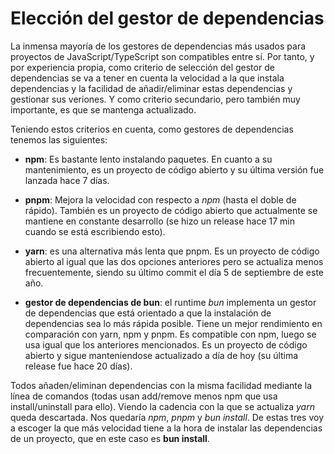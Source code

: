 # Elección del gestor de dependencias

La inmensa mayoría de los gestores de dependencias más usados para proyectos de JavaScript/TypeScript son compatibles entre sí. Por tanto, y por experiencia propia, como criterio de selección del gestor de dependencias se va a tener en cuenta la velocidad a la que instala dependencias y la facilidad de añadir/eliminar estas dependencias y gestionar sus veriones. Y como criterio secundario, pero también muy importante, es que se mantenga actualizado.

Teniendo estos criterios en cuenta, como gestores de dependencias tenemos las siguientes:

- __npm__: Es bastante lento instalando paquetes. En cuanto a su mantenimiento, es un proyecto de código abierto y su última versión fue lanzada hace 7 días.

- __pnpm__: Mejora la velocidad con respecto a _npm_ (hasta el doble de rápido). También es un proyecto de código abierto que actualmente se mantiene en constante desarrollo (se hizo un release hace 17 min cuando se está escribiendo esto).

- __yarn__: es una alternativa más lenta que pnpm. Es un proyecto de código abierto al igual que las dos opciones anteriores pero se actualiza menos frecuentemente, siendo su último commit el día 5 de septiembre de este año.

- __gestor de dependencias de bun__: el runtime _bun_ implementa un gestor de dependencias que está orientado a que la instalación de dependencias sea lo más rápida posible. Tiene un mejor rendimiento en comparación con yarn, npm y pnpm. Es compatible con npm, luego se usa igual que los anteriores mencionados. Es un proyecto de código abierto y sigue manteniendose actualizado a día de hoy (su última release fue hace 20 días).

Todos añaden/eliminan dependencias con la misma facilidad mediante la línea de comandos (todas usan add/remove menos npm que usa install/uninstall para ello). Viendo la cadencia con la que se actualiza _yarn_ queda descartada. Nos quedaría _npm_, _pnpm_ y _bun install_. De estas tres voy a escoger la que más velocidad tiene a la hora de instalar las dependencias de un proyecto, que en este caso es __bun install__.

